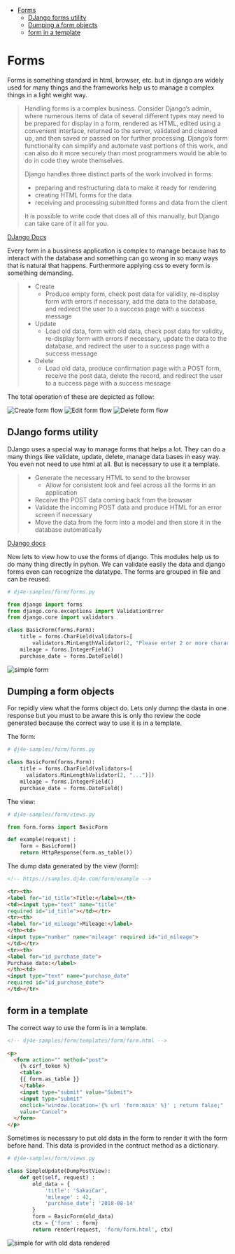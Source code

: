 - [Forms](#forms)
  - [DJango forms utility](#django-forms-utility)
  - [Dumping a form objects](#dumping-a-form-objects)
  - [form in a template](#form-in-a-template)

# Forms

Forms is something standard in html, browser, etc. but in django are widely used for many things and the frameworks help us to manage a complex things in a light weight way.

> Handling forms is a complex business. Consider Django’s admin, where numerous items of data of several different types may need to be prepared for display in a form, rendered as HTML, edited using a convenient interface, returned to the server, validated and cleaned up, and then saved or passed on for further processing. Django’s form functionality can simplify and automate vast portions of this work, and can also do it more securely than most programmers would be able to do in code they wrote themselves.
> 
> Django handles three distinct parts of the work involved in forms:
> * preparing and restructuring data to make it ready for rendering
> * creating HTML forms for the data
> * receiving and processing submitted forms and data from the client
> 
> It is possible to write code that does all of this manually, but Django can take care of it all for you.

[DJango Docs](https://docs.djangoproject.com/en/4.0/topics/forms/#django-s-role-in-forms)

Every form in a bussiness application is complex to manage because has to interact with the database and something can go wrong in so many ways that is natural that happens. Furthermore applying css to every form is something demanding.


> * Create
>   * Produce empty form, check post data for validity, re-display form with errors if necessary, add the data to the database, and redirect the user to a success page with a success message
> * Update
>   * Load old data, form with old data, check post data for validity, re-display form with errors if necessary, update the data to the database, and redirect the user to a success page with a success message
> * Delete
>   * Load old data, produce confirmation page with a POST form, receive the post data, delete the record, and redirect the user to a success page with a success message

The total operation of these are depicted as follow:

<img src="../images/DjangoCourse/forms-04.jpg" alt="Create form flow" heigth=200px>

<img src="../images/DjangoCourse/forms-05.jpg" alt="Edit form flow" heigth=200px>

<img src="../images/DjangoCourse/forms-06.jpg" alt="Delete form flow" heigth=200px>


## DJango forms utility

DJango uses a special way to manage forms that helps a lot. They can do a many things like validate, update, delete, manage data bases in easy way. You even not need to use html at all. But is necessary to use it a template.

> * Generate the necessary HTML to send to the browser
>   * Allow for consistent look and feel across all the forms in an application
> * Receive the POST data coming back from the browser
> * Validate the incoming POST data and produce HTML for an error screen if necessary
> * Move the data from the form into a model and then store it in the database automatically

[DJango docs](https://docs.djangoproject.com/en/4.0/topics/forms/#django-s-role-in-forms)

Now lets to view how to use the forms of django. This modules help us to do many thing directly in pyhon. We can validate easily the data and django forms even can recognize the datatype.
The forms are grouped in  file and can be reused.

```python
# dj4e-samples/form/forms.py

from django import forms
from django.core.exceptions import ValidationError
from django.core import validators

class BasicForm(forms.Form):
    title = forms.CharField(validators=[
        validators.MinLengthValidator(2, "Please enter 2 or more characters")])
    mileage = forms.IntegerField()
    purchase_date = forms.DateField()

```

<img src="../images/DjangoCourse/forms-07.jpg" alt="simple form" heigth=200px>

## Dumping a form objects

For repidly view what the forms object do. Lets only dumnp the dasta in one response but you must to be aware this is only tho review the code generated because the correct way to use it is in a template.


The form:
```python
# dj4e-samples/form/forms.py

class BasicForm(forms.Form):
    title = forms.CharField(validators=[
      validators.MinLengthValidator(2, "...")])
    mileage = forms.IntegerField()
    purchase_date = forms.DateField()

```

The view:
```python
# dj4e-samples/form/views.py

from form.forms import BasicForm

def example(request) :
    form = BasicForm()
    return HttpResponse(form.as_table())

```

The dump data generated by the view (form):
```html
<!-- https://samples.dj4e.com/form/example -->

<tr><th>
<label for="id_title">Title:</label></th>
<td><input type="text" name="title"
required id="id_title"></td></tr>
<tr><th>
<label for="id_mileage">Mileage:</label>
</th><td>
<input type="number" name="mileage" required id="id_mileage">
</td></tr>
<tr><th>
<label for="id_purchase_date">
Purchase date:</label>
</th><td>
<input type="text" name="purchase_date"
required id="id_purchase_date">
</td></tr>

```

## form in a template

The correct way to use the form is in a template.

```html
<!-- dj4e-samples/form/templates/form/form.html -->

<p>
  <form action="" method="post">
    {% csrf_token %}
    <table>
    {{ form.as_table }}
    </table>
    <input type="submit" value="Submit">
    <input type="submit" 
    onclick="window.location='{% url 'form:main' %}' ; return false;"
    value="Cancel">
  </form>
</p>

```

Sometimes is necessary to put old data in the form to render it with the form before hand. This data is provided in the contruct method as a dictionary.

```python
# dj4e-samples/form/views.py

class SimpleUpdate(DumpPostView):
    def get(self, request) :
        old_data = {
            'title': 'SakaiCar',
            'mileage' : 42,
            'purchase_date': '2018-08-14'
        }
        form = BasicForm(old_data)
        ctx = {'form' : form}
        return render(request, 'form/form.html', ctx)

```

<img src="../images/DjangoCourse/forms-08.jpg" alt="simple for with old data rendered" heigth=200px>


